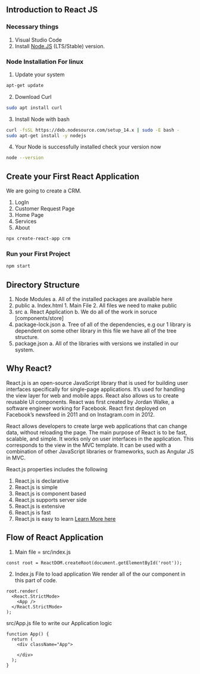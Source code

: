 ## Introduction to React JS

### Necessary things
1. Visual Studio Code
2. Install [Node.JS](https://nodejs.org/en/) (LTS/Stable) version.


### Node Installation For linux
1. Update your system
```bash
apt-get update
```
2. Download Curl
```bash
sudo apt install curl
```
3. Install Node with bash
```bash
curl -fsSL https://deb.nodesource.com/setup_14.x | sudo -E bash -
sudo apt-get install -y nodejs
```
4. Your Node is successfully installed check your version now
```bash
node --version
```

## Create your First React Application

We are going to create a CRM.
1. LogIn
2. Customer Request Page
3. Home Page
4. Services
5. About

```bash
npx create-react-app crm
```

### Run your First Project
```bash
npm start
``` 

## Directory Structure

1. Node Modules
    a. All of the installed packages are available here
2. public
    a. Index.html 
        1. Main File
        2. All files we need to make public
3. src
    a. React Application
    b. We do all of the work in soruce [components/store]
4. package-lock.json
    a. Tree of all of the dependencies, e.g our 1 library is dependent on some other library
    in this file we have all of the tree structure.
5. package.json
    a. All of the libraries with versions we installed in our system.


## Why React? 
React.js is an open-source JavaScript library that is used for building user interfaces specifically for single-page applications. It’s used for handling the view layer for web and mobile apps. React also allows us to create reusable UI components. React was first created by Jordan Walke, a software engineer working for Facebook. React first deployed on Facebook’s newsfeed in 2011 and on Instagram.com in 2012.
 
React allows developers to create large web applications that can change data, without reloading the page. The main purpose of React is to be fast, scalable, and simple. It works only on user interfaces in the application. This corresponds to the view in the MVC template. It can be used with a combination of other JavaScript libraries or frameworks, such as Angular JS in MVC.
 
React.js properties includes the following
1. React.js is declarative
2. React.js is simple
3. React.js is component based
4. React.js supports server side
5. React.js is extensive
6. React.js is fast 
7. React.js is easy to learn 
[Learn More here](https://www.c-sharpcorner.com/article/what-and-why-reactjs/)

## Flow of React Application

1. Main file = src/index.js
```
const root = ReactDOM.createRoot(document.getElementById('root'));
```

2. Index.js File to load application
We render all of the our component in this part of code.

```
root.render(
  <React.StrictMode>
    <App />
  </React.StrictMode>
);
```

src/App.js file to write our Application logic
```
function App() {
  return (
    <div className="App">
      
    </div>
  );
}
```
